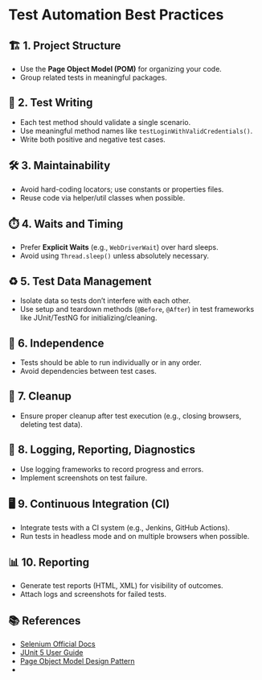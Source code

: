 # Test Automation Best Practices

## 🏗️ 1. Project Structure
- Use the **Page Object Model (POM)** for organizing your code.
- Group related tests in meaningful packages.

## 🧪 2. Test Writing
- Each test method should validate a single scenario.
- Use meaningful method names like `testLoginWithValidCredentials()`.
- Write both positive and negative test cases.

## 🛠️ 3. Maintainability
- Avoid hard-coding locators; use constants or properties files.
- Reuse code via helper/util classes when possible.

## ⏱️ 4. Waits and Timing
- Prefer **Explicit Waits** (e.g., `WebDriverWait`) over hard sleeps.
- Avoid using `Thread.sleep()` unless absolutely necessary.

## ♻️ 5. Test Data Management
- Isolate data so tests don’t interfere with each other.
- Use setup and teardown methods (`@Before`, `@After`) in test frameworks like JUnit/TestNG for initializing/cleaning.

## 🔄 6. Independence
- Tests should be able to run individually or in any order.
- Avoid dependencies between test cases.

## 🧹 7. Cleanup
- Ensure proper cleanup after test execution (e.g., closing browsers, deleting test data).

## 👀 8. Logging, Reporting, Diagnostics
- Use logging frameworks to record progress and errors.
- Implement screenshots on test failure.

## 🖥️ 9. Continuous Integration (CI)
- Integrate tests with a CI system (e.g., Jenkins, GitHub Actions).
- Run tests in headless mode and on multiple browsers when possible.

## 📊 10. Reporting
- Generate test reports (HTML, XML) for visibility of outcomes.
- Attach logs and screenshots for failed tests.

## 📚 References
- [Selenium Official Docs](https://www.selenium.dev/documentation/)
- [JUnit 5 User Guide](https://junit.org/junit5/docs/current/user-guide/)
- [Page Object Model Design Pattern](https://www.selenium.dev/documentation/test_practices/encouraged/page_object_models/)
- 
